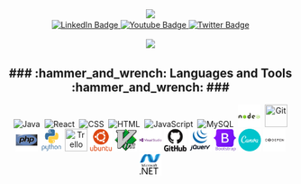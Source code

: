 <div id="header" align="center">
  <img src="https://media.giphy.com/media/MF1kR4YmC2Z20/giphy.gif" width="300"/>
</div>

<div id="badges" align="center">
  <a href="your-linkedin-URL">
    <img src="https://img.shields.io/badge/LinkedIn-blue?style=for-the-badge&logo=linkedin&logoColor=white" alt="LinkedIn Badge"/>
  </a>
  <a href="your-youtube-URL">
    <img src="https://img.shields.io/badge/YouTube-red?style=for-the-badge&logo=youtube&logoColor=white" alt="Youtube Badge"/>
  </a>
  <a href="your-twitter-URL">
    <img src="https://img.shields.io/badge/Twitter-blue?style=for-the-badge&logo=twitter&logoColor=white" alt="Twitter Badge"/>
  </a>
</div>
  </center>
  <!--<img src="https://komarev.com/ghpvc/?username=izaass&style=flat-square&color=blue" alt=""/>-->
<br>
  <div align="center">
  <img src="https://media.giphy.com/media/dWesBcTLavkZuG35MI/giphy.gif" width="600" height="auto"/>
</div>
<h2 align="center">### :hammer_and_wrench: Languages and Tools :hammer_and_wrench: ###</h2>

  

<div align="center">
     <img src="./svg/java-original-wordmark.svg" title="Java" alt="Java" width="40" height="40"/>&nbsp;
     <img src="./svg/react-original-wordmark.svg" title="React" alt="React" width="40" height="40"/>&nbsp;
     <img src="./svg/css3-plain-wordmark.svg"  title="CSS3" alt="CSS" width="40" height="40"/>&nbsp;
     <img src="./svg/html5-original.svg" title="HTML5" alt="HTML" width="40" height="40"/>&nbsp;
     <img src="./svg/javascript-original.svg" title="JavaScript" alt="JavaScript" width="40" height="40"/>&nbsp;
     <img src="./svg/mysql-original-wordmark.svg" title="MySQL"  alt="MySQL" width="40" height="40"/>&nbsp;
     <img src="./svg/nodejs-original-wordmark.svg" title="NodeJS" alt="NodeJS" width="40" height="40"/>&nbsp;
     <img src="./svg/git-original-wordmark.svg" title="Git" **alt="Git" width="40" height="40"/>
     <img src="./svg/php-original.svg" title="Php" **alt="Php" width="40" height="40"/>
     <img src="./svg/python-original-wordmark.svg" title="Python" **alt="Python" width="40" height="40"/>
     <img src="./svg/trello-plain-wordmark.svg" title="Trello" **alt="Trello" width="40" height="40"/>
     <img src="./svg/ubuntu-plain-wordmark.svg" title="Ubuntu" **alt="Ubuntu" width="40" height="40"/>
     <img src="./svg/vim-original.svg" title="Vim" **alt="Vim" width="40" height="40"/>
     <img src="./svg/visualstudio-plain-wordmark.svg" title="VisualStudio" **alt="VisualStudio" width="40" height="40"/>
     <img src="./svg/github-original-wordmark.svg" title="Github" **alt="Github" width="40" height="40"/>
     <img src="./svg/jquery-original-wordmark.svg" title="Jquery" **alt="Jquery" width="40" height="40"/>
     <img src="./svg/bootstrap-original-wordmark.svg" title="Bootstrap" **alt="Bootstrap" width="40" height="40"/>
     <img src="./svg/canva-original.svg" title="Canva" **alt="Canva" width="40" height="40"/>
     <img src="./svg/codepen-original-wordmark.svg" title="Codepen" **alt="Codepen" width="40" height="40"/>
     <img src="./svg/dot-net-original-wordmark.svg" title="dotNet" **alt="dotNet" width="40" height="40"/>

</div>

<!--
**izaass/izaass** is a ✨ _special_ ✨ repository because its `README.md` (this file) appears on your GitHub profile.

Here are some ideas to get you started:

- 🔭 I’m currently working on ...
- 🌱 I’m currently learning ...
- 👯 I’m looking to collaborate on ...
- 🤔 I’m looking for help with ...
- 💬 Ask me about ...
- 📫 How to reach me: ...
- 😄 Pronouns: ...
- ⚡ Fun fact: ...
-->
